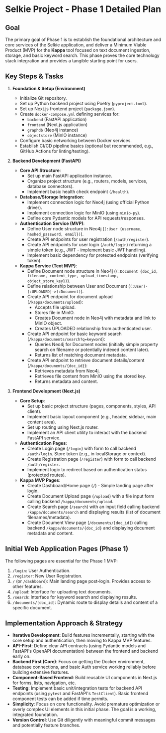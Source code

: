 # Selkie Project - Phase 1 Detailed Plan

## Goal

The primary goal of Phase 1 is to establish the foundational architecture and core services of the Selkie application, and deliver a Minimum Viable Product (MVP) for the **Kappa** tool focused on text document ingestion, storage, and basic keyword search. This phase proves the core technology stack integration and provides a tangible starting point for users.

## Key Steps & Tasks

1.  **Foundation & Setup (Environment)**
    *   Initialize Git repository.
    *   Set up Python backend project using Poetry (`pyproject.toml`).
    *   Set up Next.js frontend project (`package.json`).
    *   Create `docker-compose.yml` defining services for:
        *   `backend` (FastAPI application)
        *   `frontend` (Next.js application)
        *   `graphdb` (Neo4j instance)
        *   `objectstore` (MinIO instance)
    *   Configure basic networking between Docker services.
    *   Establish CI/CD pipeline basics (optional but recommended, e.g., GitHub Actions for linting/testing).

2.  **Backend Development (FastAPI)**
    *   **Core API Structure**:
        *   Set up main FastAPI application instance.
        *   Organize project structure (e.g., routers, models, services, database connectors).
        *   Implement basic health check endpoint (`/health`).
    *   **Database/Storage Integration**:
        *   Implement connection logic for Neo4j (using official Python driver).
        *   Implement connection logic for MinIO (using `minio-py`).
        *   Define core Pydantic models for API requests/responses.
    *   **Authentication Service (MVP)**:
        *   Define User node structure in Neo4j (`(:User {username, hashed_password, email})`).
        *   Create API endpoints for user registration (`/auth/register`).
        *   Create API endpoints for user login (`/auth/login`) returning a simple token (e.g., JWT - implement basic JWT handling).
        *   Implement basic dependency for protected endpoints (verifying token).
    *   **Kappa Service (Text MVP)**:
        *   Define Document node structure in Neo4j (`(:Document {doc_id, filename, content_type, upload_timestamp, object_store_key})`).
        *   Define relationship between User and Document (`(:User)-[:UPLOADED]->(:Document)`).
        *   Create API endpoint for document upload (`/kappa/documents/upload`):
            *   Accepts file upload.
            *   Stores file in MinIO.
            *   Creates Document node in Neo4j with metadata and link to MinIO object.
            *   Creates UPLOADED relationship from authenticated user.
        *   Create API endpoint for basic keyword search (`/kappa/documents/search?q=keyword`):
            *   Queries Neo4j for Document nodes (initially simple property search on filename or potentially indexed content later).
            *   Returns list of matching document metadata.
        *   Create API endpoint to retrieve document details/content (`/kappa/documents/{doc_id}`):
            *   Retrieves metadata from Neo4j.
            *   Retrieves file content from MinIO using the stored key.
            *   Returns metadata and content.

3.  **Frontend Development (Next.js)**
    *   **Core Setup**:
        *   Set up basic project structure (pages, components, styles, API client).
        *   Implement basic layout component (e.g., header, sidebar, main content area).
        *   Set up routing using Next.js router.
        *   Implement an API client utility to interact with the backend FastAPI service.
    *   **Authentication Pages**:
        *   Create Login page (`/login`) with form to call backend `/auth/login`. Store token (e.g., in localStorage or context).
        *   Create Registration page (`/register`) with form to call backend `/auth/register`.
        *   Implement logic to redirect based on authentication status (protected routes).
    *   **Kappa MVP Pages**:
        *   Create Dashboard/Home page (`/`) - Simple landing page after login.
        *   Create Document Upload page (`/upload`) with a file input form calling backend `/kappa/documents/upload`.
        *   Create Search page (`/search`) with an input field calling backend `/kappa/documents/search` and displaying results (list of document filenames/metadata).
        *   Create Document View page (`/documents/[doc_id]`) calling backend `/kappa/documents/{doc_id}` and displaying document metadata and content.

## Initial Web Application Pages (Phase 1)

The following pages are essential for the Phase 1 MVP:

1.  `/login`: User Authentication.
2.  `/register`: New User Registration.
3.  `/` (or `/dashboard`): Main landing page post-login. Provides access to other features.
4.  `/upload`: Interface for uploading text documents.
5.  `/search`: Interface for keyword search and displaying results.
6.  `/documents/[doc_id]`: Dynamic route to display details and content of a specific document.

## Implementation Approach & Strategy

*   **Iterative Development**: Build features incrementally, starting with the core setup and authentication, then moving to Kappa MVP features.
*   **API-First**: Define clear API contracts (using Pydantic models and FastAPI's OpenAPI documentation) between the frontend and backend early on.
*   **Backend First (Core)**: Focus on getting the Docker environment, database connections, and basic Auth service working reliably before building extensive features.
*   **Component-Based Frontend**: Build reusable UI components in Next.js for forms, lists, navigation, etc.
*   **Testing**: Implement basic unit/integration tests for backend API endpoints (using `pytest` and FastAPI's `TestClient`). Basic frontend component tests can be added if time permits.
*   **Simplicity**: Focus on core functionality. Avoid premature optimization or overly complex UI elements in this initial phase. The goal is a working, integrated foundation.
*   **Version Control**: Use Git diligently with meaningful commit messages and potentially feature branches.